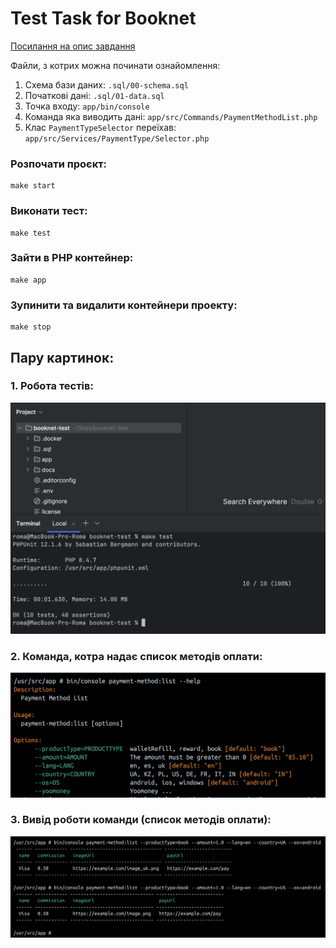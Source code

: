# Test Task for Booknet

[Посилання на опис завдання](https://github.com/booknet-company/test)

Файли, з котрих можна починати ознайомлення:

1. Схема бази даних: `.sql/00-schema.sql`
2. Початкові дані: `.sql/01-data.sql`
3. Точка входу: `app/bin/console`
4. Команда яка виводить дані: `app/src/Commands/PaymentMethodList.php`
5. Клас `PaymentTypeSelector` переїхав: `app/src/Services/PaymentType/Selector.php`

### Розпочати проєкт:

```shell
make start
```

### Виконати тест:

```shell
make test
```

### Зайти в PHP контейнер:

```shell
make app
```

### Зупинити та видалити контейнери проекту:

```shell
make stop
```

## Пару картинок:

### 1. Робота тестів:

![screen_3.png](docs/screen_3.png)

### 2. Команда, котра надає список методів оплати:

![screen_1.png](docs/screen_1.png)

### 3. Вивід роботи команди (список методів оплати):

![screen_2.png](docs/screen_2.png)
